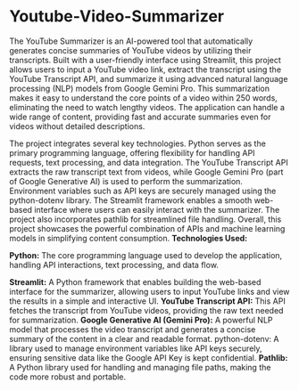 # Youtube-Video-Summarizer
The YouTube Summarizer is an AI-powered tool that automatically generates concise summaries of YouTube videos by utilizing their transcripts. Built with a user-friendly interface using Streamlit, this project allows users to input a YouTube video link, extract the transcript using the YouTube Transcript API, and summarize it using advanced natural language processing (NLP) models from Google Gemini Pro. This summarization makes it easy to understand the core points of a video within 250 words, eliminating the need to watch lengthy videos. The application can handle a wide range of content, providing fast and accurate summaries even for videos without detailed descriptions.

The project integrates several key technologies. Python serves as the primary programming language, offering flexibility for handling API requests, text processing, and data integration. The YouTube Transcript API extracts the raw transcript text from videos, while Google Gemini Pro (part of Google Generative AI) is used to perform the summarization. Environment variables such as API keys are securely managed using the python-dotenv library. The Streamlit framework enables a smooth web-based interface where users can easily interact with the summarizer. The project also incorporates pathlib for streamlined file handling. Overall, this project showcases the powerful combination of APIs and machine learning models in simplifying content consumption.
**Technologies Used:**

**Python:**
The core programming language used to develop the application, handling API interactions, text processing, and data flow.

**Streamlit:**
A Python framework that enables building the web-based interface for the summarizer, allowing users to input YouTube links and view the results in a simple and interactive UI.
**YouTube Transcript API:**
This API fetches the transcript from YouTube videos, providing the raw text needed for summarization.
**Google Generative AI (Gemini Pro):**
A powerful NLP model that processes the video transcript and generates a concise summary of the content in a clear and readable format.
python-dotenv:
A library used to manage environment variables like API keys securely, ensuring sensitive data like the Google API Key is kept confidential.
**Pathlib:**
A Python library used for handling and managing file paths, making the code more robust and portable.

